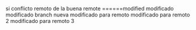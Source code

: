 si conflicto remoto de la buena
remote
======modified
modificado
modificado branch nueva
modificado para remoto
modificado para remoto 2
modificado para remoto 3
